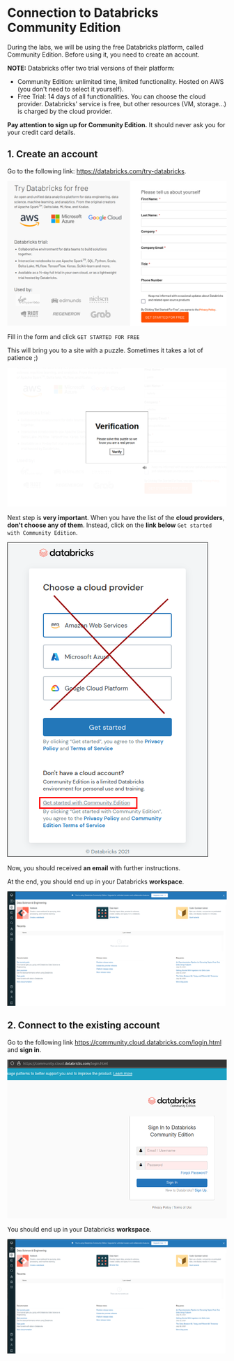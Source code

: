 # Connection to Databricks Community Edition

During the labs, we will be using the free Databricks platform, called Community Edition.
Before using it, you need to create an account.

**NOTE:** Databricks offer two trial versions of their platform:
- Community Edition: unlimited time, limited functionality. Hosted on AWS (you don't need to select it yourself).
- Free Trial: 14 days of all functionalities. You can choose the cloud provider. Databricks' service is free, but other resources (VM, storage...) is charged by the cloud provider.

**Pay attention to sign up for Community Edition.** It should never ask you for your credit card details.

## 1. Create an account

Go to the following link: https://databricks.com/try-databricks.

![Databricks form](./lab-1-databricks-connect/try_databricks_form.png)

Fill in the form and click `GET STARTED FOR FREE`

This will bring you to a site with a puzzle. Sometimes it takes a lot of patience ;)

![Verification](./lab-1-databricks-connect/puzzle.png)

Next step is **very important**. When you have the list of the **cloud providers**,
**don't choose any of them**. Instead, click on the **link below** `Get started with Community Edition`.

![Link](./lab-1-databricks-connect/link.png)

Now, you should received **an email** with further instructions.

At the end, you should end up in your Databricks **workspace**.

![Workspace](./lab-1-databricks-connect/db_workspace.png)

## 2. Connect to the existing account

Go to the following link https://community.cloud.databricks.com/login.html and **sign in**.

![Sign-in page](./lab-1-databricks-connect/db_sign_in.png)

You should end up in your Databricks **workspace**.

![Workspace](./lab-1-databricks-connect/db_workspace.png)
